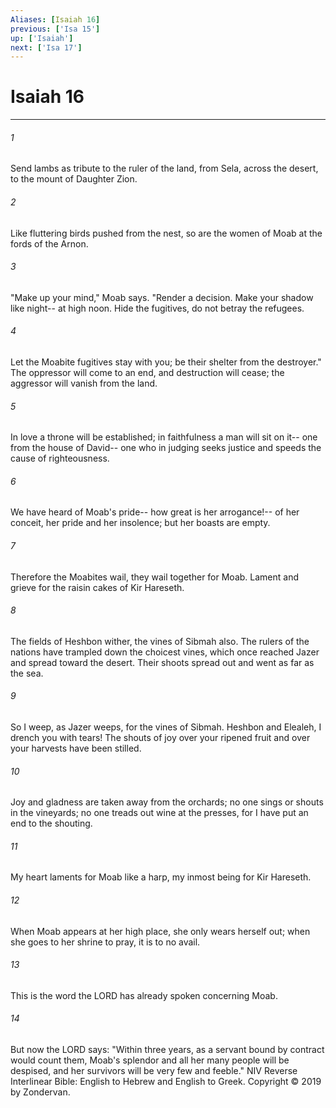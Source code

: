 ```yaml
---
Aliases: [Isaiah 16]
previous: ['Isa 15']
up: ['Isaiah']
next: ['Isa 17']
---
```

# Isaiah 16

***


###### 1 
Send lambs as tribute to the ruler of the land, from Sela, across the desert, to the mount of Daughter Zion. 

###### 2 
Like fluttering birds pushed from the nest, so are the women of Moab at the fords of the Arnon. 

###### 3 
"Make up your mind," Moab says. "Render a decision. Make your shadow like night-- at high noon. Hide the fugitives, do not betray the refugees. 

###### 4 
Let the Moabite fugitives stay with you; be their shelter from the destroyer." The oppressor will come to an end, and destruction will cease; the aggressor will vanish from the land. 

###### 5 
In love a throne will be established; in faithfulness a man will sit on it-- one from the house of David-- one who in judging seeks justice and speeds the cause of righteousness. 

###### 6 
We have heard of Moab's pride-- how great is her arrogance!-- of her conceit, her pride and her insolence; but her boasts are empty. 

###### 7 
Therefore the Moabites wail, they wail together for Moab. Lament and grieve for the raisin cakes of Kir Hareseth. 

###### 8 
The fields of Heshbon wither, the vines of Sibmah also. The rulers of the nations have trampled down the choicest vines, which once reached Jazer and spread toward the desert. Their shoots spread out and went as far as the sea. 

###### 9 
So I weep, as Jazer weeps, for the vines of Sibmah. Heshbon and Elealeh, I drench you with tears! The shouts of joy over your ripened fruit and over your harvests have been stilled. 

###### 10 
Joy and gladness are taken away from the orchards; no one sings or shouts in the vineyards; no one treads out wine at the presses, for I have put an end to the shouting. 

###### 11 
My heart laments for Moab like a harp, my inmost being for Kir Hareseth. 

###### 12 
When Moab appears at her high place, she only wears herself out; when she goes to her shrine to pray, it is to no avail. 

###### 13 
This is the word the LORD has already spoken concerning Moab. 

###### 14 
But now the LORD says: "Within three years, as a servant bound by contract would count them, Moab's splendor and all her many people will be despised, and her survivors will be very few and feeble." NIV Reverse Interlinear Bible: English to Hebrew and English to Greek. Copyright © 2019 by Zondervan.
